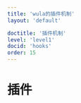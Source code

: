```yaml
---
title: 'wula的插件机制'
layout: 'default'

doctitle: '插件机制'
level: 'level1'
docid: 'hooks'
order: 15
---
```


# 插件